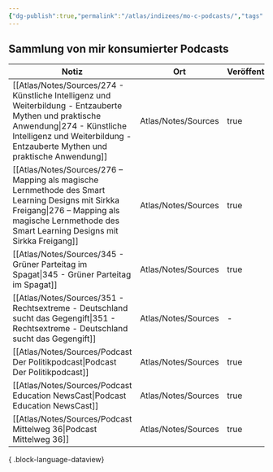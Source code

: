 ```yaml
---
{"dg-publish":true,"permalink":"/atlas/indizees/mo-c-podcasts/","tags":["class/index"],"noteIcon":""}
---
```



## Sammlung von mir konsumierter Podcasts

| Notiz                                                                                                                                                                                                                 | Ort                 | Veröffentlicht |
| --------------------------------------------------------------------------------------------------------------------------------------------------------------------------------------------------------------------- | ------------------- | -------------- |
| [[Atlas/Notes/Sources/274 - Künstliche Intelligenz und Weiterbildung - Entzauberte Mythen und praktische Anwendung\|274 - Künstliche Intelligenz und Weiterbildung - Entzauberte Mythen und praktische Anwendung]] | Atlas/Notes/Sources | true           |
| [[Atlas/Notes/Sources/276 – Mapping als magische Lernmethode des Smart Learning Designs mit Sirkka Freigang\|276 – Mapping als magische Lernmethode des Smart Learning Designs mit Sirkka Freigang]]               | Atlas/Notes/Sources | true           |
| [[Atlas/Notes/Sources/345 - Grüner Parteitag im Spagat\|345 - Grüner Parteitag im Spagat]]                                                                                                                         | Atlas/Notes/Sources | true           |
| [[Atlas/Notes/Sources/351 - Rechtsextreme - Deutschland sucht das Gegengift\|351 - Rechtsextreme - Deutschland sucht das Gegengift]]                                                                               | Atlas/Notes/Sources | \-             |
| [[Atlas/Notes/Sources/Podcast Der Politikpodcast\|Podcast Der Politikpodcast]]                                                                                                                                     | Atlas/Notes/Sources | true           |
| [[Atlas/Notes/Sources/Podcast Education NewsCast\|Podcast Education NewsCast]]                                                                                                                                     | Atlas/Notes/Sources | true           |
| [[Atlas/Notes/Sources/Podcast Mittelweg 36\|Podcast Mittelweg 36]]                                                                                                                                                 | Atlas/Notes/Sources | true           |

{ .block-language-dataview} 
